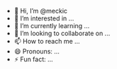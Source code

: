 - 👋 Hi, I’m @meckic
- 👀 I’m interested in ...
- 🌱 I’m currently learning ...
- 💞️ I’m looking to collaborate on ...
- 📫 How to reach me ...
- 😄 Pronouns: ...
- ⚡ Fun fact: ...

<!---
meckic/meckic is a ✨ special ✨ repository because its `README.md` (this file) appears on your GitHub profile.
You can click the Preview link to take a look at your changes.
--->
